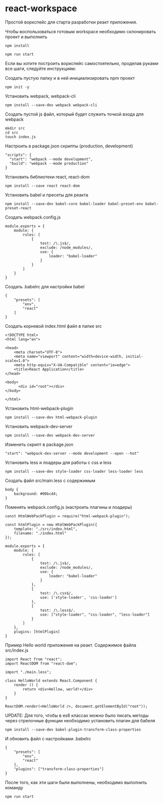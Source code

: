# react-workspace
Простой воркспейс для старта разработки реакт приложения.

Чтобы воспользоваться готовым workspace необходимо склонировать проект и выполнить
```
npm install

npm run start
```

Если вы хотите построить воркспейс самостоятельно, проделав руками все шаги, следуйте инструкциям:

Создать пустую папку и в ней инициализировать npm проект
```
npm init -y
```

Установить webpack, webpack-cli
```
npm install --save-dev webpack webpack-cli
```

Создать пустой js файл, который будет служить точкой входа для webpack
```
mkdir src
cd src
touch index.js
```

Настроить в package.json скрипты (production, development)
```
"scripts": {
  "start": "webpack --mode development",
  "build": "webpack --mode production"
}
```
Установить библиотеки react, react-dom
```
npm install --save react react-dom
```

Установить babel и пресеты для реакта
```
npm install --save-dev babel-core babel-loader babel-preset-env babel-preset-react
```

Создать webpack.config.js
```
module.exports = {
    module: {
        rules: [
            {
                test: /\.js$/,
                exclude: /node_modules/,
                use: {
                    loader: "babel-loader"
                }
            }          
        ]
    }
}
```
Создать .babelrc для настройки babel
```
{
    "presets": [
        "env",
        "react"
    ]
}
```

Создать корневой index.html файл в папке src
```
<!DOCTYPE html>
<html lang="en">

<head>
    <meta charset="UTF-8">
    <meta name="viewport" content="width=device-width, initial-scale=1.0">
    <meta http-equiv="X-UA-Compatible" content="ie=edge">
    <title>React Application</title>    
</head>

<body>
      <div id="root"></div>
</body>

</html>
```

Установить html-webpack-plugin
```
npm install --save-dev html-webpack-plugin
```

Установить webpack-dev-server
```
npm install --save-dev webpack-dev-server
```

Изменить скрипт в package.json
```
"start": "webpack-dev-server --mode development --open --hot"
```

Установить less и лоадеры для работы с css и less
```
npm install --save-dev style-loader css-loader less-loader less
```

Создать файл src/main.less с содержимым 
```
body {
    background: #00bcd4;
}
```

Поменять webpack.config.js (настроить плагины и лоадеры)
```
const HtmlWebPackPlugin = require("html-webpack-plugin");

const htmlPlugin = new HtmlWebPackPlugin({
    template: "./src/index.html",
    filename: "./index.html"
});

module.exports = {
    module: {
        rules: [
            {
                test: /\.js$/,
                exclude: /node_modules/,
                use: {
                    loader: "babel-loader"
                }
            }, 
            {
                test: /\.css$/,
                use: ['style-loader', 'css-loader']
            },
            {
                test: /\.less$/,
                use: ["style-loader", "css-loader", "less-loader"]
            }
        ]
    },
    plugins: [htmlPlugin]
}
```

Пример Hello world приложения на реакт. Содержимое файла src/index.js
```
import React from "react";
import ReactDOM from "react-dom";

import "./main.less";

class HelloWorld extends React.Component {
    render () {
        return <div>Hellow, world!</div>
    }
}

ReactDOM.render(<HelloWorld />, document.getElementById("root"));
```

UPDATE: Для того, чтобы в es6 классах можно было писать методы через стрелочные функции необходимо установить плагин для бабеля
```
npm install --save-dev babel-plugin-transform-class-properties
```

И обновить файл с настройками .babelrc
```
{
    "presets": [
        "env",
        "react"
    ],
    "plugins": ["transform-class-properties"]
}
```

После того, как эти шаги были выполнены, необходимо выполнить команду
```
npm run start
```
